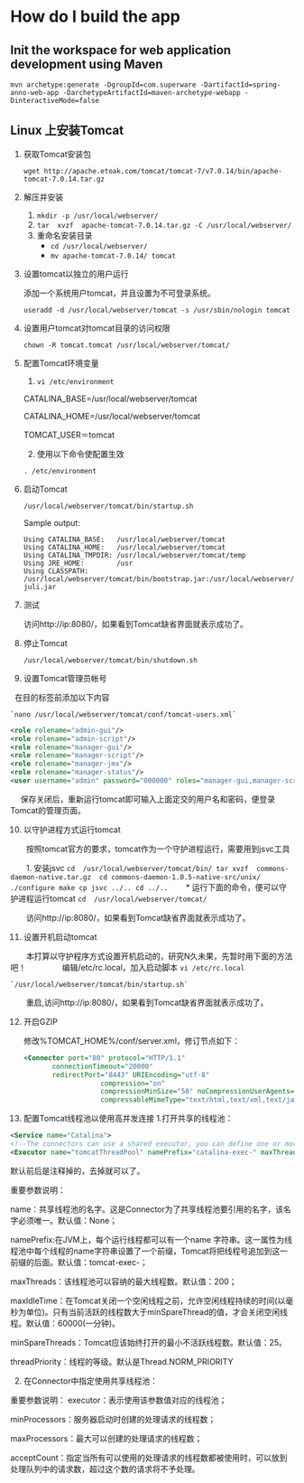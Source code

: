 # How do I build the app

## Init the workspace for web application development using Maven

`mvn archetype:generate -DgroupId=com.superware -DartifactId=spring-anno-web-app -DarchetypeArtifactId=maven-archetype-webapp -DinteractiveMode=false`

## Linux 上安装Tomcat

1. 获取Tomcat安装包

   `wget http://apache.etoak.com/tomcat/tomcat-7/v7.0.14/bin/apache-tomcat-7.0.14.tar.gz`

2. 解压并安装
   1. `mkdir -p /usr/local/webserver/`
   2. `tar  xvzf  apache-tomcat-7.0.14.tar.gz -C /usr/local/webserver/`
   3. 重命名安装目录
      * `cd /usr/local/webserver/`
      * `mv apache-tomcat-7.0.14/ tomcat`

3. 设置tomcat以独立的用户运行

   添加一个系统用户tomcat，并且设置为不可登录系统。 
   
   `useradd -d /usr/local/webserver/tomcat -s /usr/sbin/nologin tomcat`

4. 设置用户tomcat对tomcat目录的访问权限

   `chown -R tomcat.tomcat /usr/local/webserver/tomcat/`

5. 配置Tomcat环境变量
   1. `vi /etc/environment`
   
     CATALINA_BASE=/usr/local/webserver/tomcat
     
     CATALINA_HOME=/usr/local/webserver/tomcat
     
     TOMCAT_USER＝tomcat
     
   2. 使用以下命令使配置生效
   
     `. /etc/environment`

6. 启动Tomcat

   `/usr/local/webserver/tomcat/bin/startup.sh`
   
   Sample output:
   ```
   Using CATALINA_BASE:   /usr/local/webserver/tomcat
   Using CATALINA_HOME:   /usr/local/webserver/tomcat
   Using CATALINA_TMPDIR: /usr/local/webserver/tomcat/temp
   Using JRE_HOME:        /usr
   Using CLASSPATH:       /usr/local/webserver/tomcat/bin/bootstrap.jar:/usr/local/webserver/tomcat/bin/tomcat-juli.jar
   ```
   
7. 测试

   访问http://ip:8080/，如果看到Tomcat缺省界面就表示成功了。

8. 停止Tomcat

   `/usr/local/webserver/tomcat/bin/shutdown.sh`

9. 设置Tomcat管理员帐号

    在目的标签前添加以下内容
   
    `nano /usr/local/webserver/tomcat/conf/tomcat-users.xml`
 
   ```xml
   <role rolename="admin-gui"/>
   <role rolename="admin-script"/>
   <role rolename="manager-gui"/>
   <role rolename="manager-script"/>
   <role rolename="manager-jmx"/>
   <role rolename="manager-status"/>
   <user username="admin" password="000000" roles="manager-gui,manager-script,manager-jmx,manager-status,admin-script,admin-gui"/>
   ```
   
　  保存关闭后，重新运行tomcat即可输入上面定交的用户名和密码，便登录Tomcat的管理页面。

10. 以守护进程方式运行tomcat

　　按照tomcat官方的要求，tomcat作为一个守护进程运行，需要用到jsvc工具

　　1. 安装jsvc
    ```
    cd  /usr/local/webserver/tomcat/bin/
    tar xvzf  commons-daemon-native.tar.gz 
    cd commons-daemon-1.0.5-native-src/unix/
    ./configure
    make
    cp jsvc ../..
    cd ../..
    ```
　　* 运行下面的命令，便可以守护进程运行tomcat
    `cd  /usr/local/webserver/tomcat/`

　　访问http://ip:8080/，如果看到Tomcat缺省界面就表示成功了。

11. 设置开机启动tomcat

　　本打算以守护程序方式设置开机启动的，研究N久未果，先暂时用下面的方法吧！
　　
　　编辑/etc/rc.local，加入启动脚本
    `vi /etc/rc.local`
 
    `/usr/local/webserver/tomcat/bin/startup.sh`

　　重启,访问http://ip:8080/，如果看到Tomcat缺省界面就表示成功了。

12. 开启GZIP

    修改%TOMCAT_HOME%/conf/server.xml，修订节点如下：
    ```xml
    <Connector port="80" protocol="HTTP/1.1"   
           connectionTimeout="20000"   
           redirectPort="8443" URIEncoding="utf-8"   
                       compression="on"   
                       compressionMinSize="50" noCompressionUserAgents="gozilla, traviata"   
                       compressableMimeType="text/html,text/xml,text/javascript,text/css,text/plain" /> 
    ```             
13. 配置Tomcat线程池以使用高并发连接
        1.打开共享的线程池：
  ```xml
  <Service name="Catalina">  
  <!--The connectors can use a shared executor, you can define one or more named thread pools-->  
  <Executor name="tomcatThreadPool" namePrefix="catalina-exec-" maxThreads="1000" minSpareThreads="50" maxIdleTime="600000"/>
  ```
  默认前后是注释<!-- -->掉的，去掉就可以了。

  重要参数说明：

  name：共享线程池的名字。这是Connector为了共享线程池要引用的名字，该名字必须唯一。默认值：None；

  namePrefix:在JVM上，每个运行线程都可以有一个name 字符串。这一属性为线程池中每个线程的name字符串设置了一个前缀，Tomcat将把线程号追加到这一前缀的后面。默认值：tomcat-exec-；

  maxThreads：该线程池可以容纳的最大线程数。默认值：200；

  maxIdleTime：在Tomcat关闭一个空闲线程之前，允许空闲线程持续的时间(以毫秒为单位)。只有当前活跃的线程数大于minSpareThread的值，才会关闭空闲线程。默认值：60000(一分钟)。

  minSpareThreads：Tomcat应该始终打开的最小不活跃线程数。默认值：25。

  threadPriority：线程的等级。默认是Thread.NORM_PRIORITY

  2. 在Connector中指定使用共享线程池：

  <Connector executor="tomcatThreadPool"
           port="8080" protocol="HTTP/1.1"
               connectionTimeout="20000"
               redirectPort="8443" 
           minProcessors="5"
           maxProcessors="75"
           acceptCount="1000"/>

 

  重要参数说明：
  executor：表示使用该参数值对应的线程池；

  minProcessors：服务器启动时创建的处理请求的线程数；

  maxProcessors：最大可以创建的处理请求的线程数；

  acceptCount：指定当所有可以使用的处理请求的线程数都被使用时，可以放到处理队列中的请求数，超过这个数的请求将不予处理。
